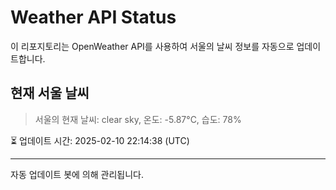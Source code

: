 
# Weather API Status

이 리포지토리는 OpenWeather API를 사용하여 서울의 날씨 정보를 자동으로 업데이트합니다.

## 현재 서울 날씨
> 서울의 현재 날씨: clear sky, 온도: -5.87°C, 습도: 78%

⏳ 업데이트 시간: 2025-02-10 22:14:38 (UTC)

---
자동 업데이트 봇에 의해 관리됩니다.
